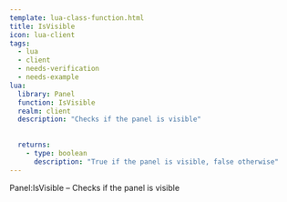 ```yaml
---
template: lua-class-function.html
title: IsVisible
icon: lua-client
tags:
  - lua
  - client
  - needs-verification
  - needs-example
lua:
  library: Panel
  function: IsVisible
  realm: client
  description: "Checks if the panel is visible"
  
  
  returns:
    - type: boolean
      description: "True if the panel is visible, false otherwise"
---
```


<div class="lua__search__keywords">
Panel:IsVisible &#x2013; Checks if the panel is visible
</div>
